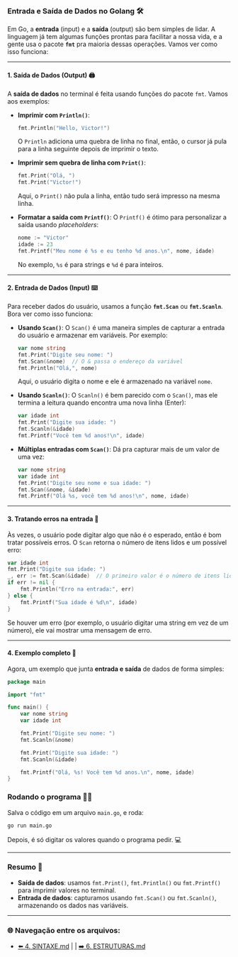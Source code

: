 ### Entrada e Saída de Dados no Golang 🛠️

Em Go, a **entrada** (input) e a **saída** (output) são bem simples de lidar. A linguagem já tem algumas funções prontas para facilitar a nossa vida, e a gente usa o pacote **`fmt`** pra maioria dessas operações. Vamos ver como isso funciona:

---

#### 1. **Saída de Dados (Output)** 🖨️
A **saída de dados** no terminal é feita usando funções do pacote `fmt`. Vamos aos exemplos:

- **Imprimir com `Println()`**:
  ```go
  fmt.Println("Hello, Victor!") 
  ```
  O `Println` adiciona uma quebra de linha no final, então, o cursor já pula para a linha seguinte depois de imprimir o texto.

- **Imprimir sem quebra de linha com `Print()`**:
  ```go
  fmt.Print("Olá, ")
  fmt.Print("Victor!")
  ```
  Aqui, o `Print()` não pula a linha, então tudo será impresso na mesma linha.

- **Formatar a saída com `Printf()`**:
  O `Printf()` é ótimo para personalizar a saída usando *placeholders*:
  ```go
  nome := "Victor"
  idade := 23
  fmt.Printf("Meu nome é %s e eu tenho %d anos.\n", nome, idade)
  ```
  No exemplo, `%s` é para strings e `%d` é para inteiros.

---

#### 2. **Entrada de Dados (Input)** ⌨️
Para receber dados do usuário, usamos a função **`fmt.Scan`** ou **`fmt.Scanln`**. Bora ver como isso funciona:

- **Usando `Scan()`**:
  O `Scan()` é uma maneira simples de capturar a entrada do usuário e armazenar em variáveis. Por exemplo:
  ```go
  var nome string
  fmt.Print("Digite seu nome: ")
  fmt.Scan(&nome)  // O & passa o endereço da variável
  fmt.Println("Olá,", nome)
  ```
  Aqui, o usuário digita o nome e ele é armazenado na variável `nome`.

- **Usando `Scanln()`**:
  O `Scanln()` é bem parecido com o `Scan()`, mas ele termina a leitura quando encontra uma nova linha (Enter):
  ```go
  var idade int
  fmt.Print("Digite sua idade: ")
  fmt.Scanln(&idade)
  fmt.Printf("Você tem %d anos!\n", idade)
  ```

- **Múltiplas entradas com `Scan()`**:
  Dá pra capturar mais de um valor de uma vez:
  ```go
  var nome string
  var idade int
  fmt.Print("Digite seu nome e sua idade: ")
  fmt.Scan(&nome, &idade)
  fmt.Printf("Olá %s, você tem %d anos!\n", nome, idade)
  ```

---

#### 3. **Tratando erros na entrada** 🚧
Às vezes, o usuário pode digitar algo que não é o esperado, então é bom tratar possíveis erros. O `Scan` retorna o número de itens lidos e um possível erro:

```go
var idade int
fmt.Print("Digite sua idade: ")
_, err := fmt.Scan(&idade)  // O primeiro valor é o número de itens lidos
if err != nil {
    fmt.Println("Erro na entrada:", err)
} else {
    fmt.Printf("Sua idade é %d\n", idade)
}
```

Se houver um erro (por exemplo, o usuário digitar uma string em vez de um número), ele vai mostrar uma mensagem de erro.

---

#### 4. **Exemplo completo** 🚀

Agora, um exemplo que junta **entrada e saída** de dados de forma simples:

```go
package main

import "fmt"

func main() {
    var nome string
    var idade int

    fmt.Print("Digite seu nome: ")
    fmt.Scanln(&nome)

    fmt.Print("Digite sua idade: ")
    fmt.Scanln(&idade)

    fmt.Printf("Olá, %s! Você tem %d anos.\n", nome, idade)
}
```

### Rodando o programa 🏃‍♂️
Salva o código em um arquivo `main.go`, e roda:
```bash
go run main.go
```
Depois, é só digitar os valores quando o programa pedir. 💻

---

### Resumo 📝

- **Saída de dados**: usamos `fmt.Print()`, `fmt.Println()` ou `fmt.Printf()` para imprimir valores no terminal.
- **Entrada de dados**: capturamos usando `fmt.Scan()` ou `fmt.Scanln()`, armazenando os dados nas variáveis.

---

### 🌐 Navegação entre os arquivos:

- [⬅️ 4. SINTAXE.md](https://github.com/atenatt/guia-devops/blob/main/programacao/golang/4.%20SINTAXE.md) | | [➡️ 6. ESTRUTURAS.md](https://github.com/atenatt/guia-devops/blob/main/programacao/golang/6.%20ESTRUTURAS.md)